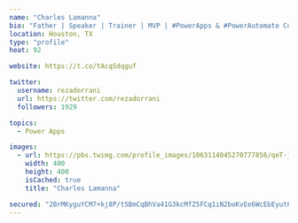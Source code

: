 ```yaml
---
name: "Charles Lamanna"
bio: "Father | Speaker | Trainer | MVP | #PowerApps & #PowerAutomate Community Super User | YouTuber Right-pointing triangle http://youtube.com/c/rezadorrani | Learn - Share - Clockwise rightwards and leftwards open circle arrows"
location: Houston, TX
type: "profile"
heat: 92

website: https://t.co/tAcqSdqguf

twitter:
  username: rezadorrani
  url: https://twitter.com/rezadorrani
  followers: 1929

topics:
  - Power Apps

images:
  - url: https://pbs.twimg.com/profile_images/1063114045270777856/qeT-jpWr_400x400.jpg
    width: 400
    height: 400
    isCached: true
    title: "Charles Lamanna"

secured: "2BrMKyguYCM7+kj8P/t5BmCqBhVa41G3kcMfZ5FCq1iN2boKvEe6WcEbEyut6eT2IWfPeYwpxF/uqhDSkDev4Jq7UOA+kG14vDikEBVVq96fIWH/S6BdJmtxWBzz4gifCMWH2TrluwczTpCe8UYZlQoXo3JHvRFNpfq6JQRR2PaB64GAsYU7pXkTC+007Evsff08WMuJ3mpaa/LX+/ESHdVKo34hN+PzT1Yna8s1Jn84MtE3UConV4VIFiVglLeoLgbr9OBZWrb+uK7ri+4N2TI2oJOUeYCg/iG/5g0g7TDm5Nft9VxdCALLNdKgWdRg8z1Mg2DVQYU5AVLlwSJ9pQWMeNL22DOJ6VUllwyYiy3hXNvBKEi1thROXZXPi8QXuDTOrt5eew9NNQYExVynkFphcSFU1BVQxLgqFVva03c=;nCxfAckzgZw2V9iFJAZzdw=="
---
```


